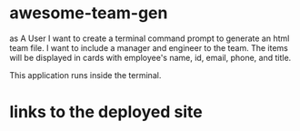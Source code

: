 # awesome-team-gen
as  A User I want to create a terminal command prompt to generate an html team file.
I want to include a manager and engineer to the team.
The items will be displayed in cards with employee's name, id, email, phone, and title.

This application runs inside the terminal.

# links to the deployed site

